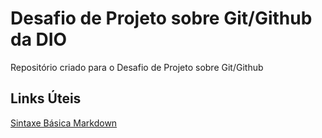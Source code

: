 # Desafio de Projeto sobre Git/Github da DIO
Repositório criado para o Desafio de Projeto sobre Git/Github

## Links Úteis
[Sintaxe Básica Markdown](https://www.markdown.org/basic-syntax/)
